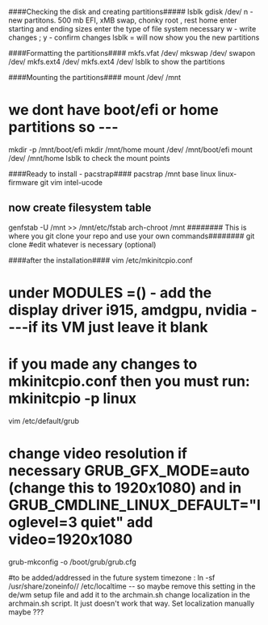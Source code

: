 ####Checking the disk and creating partitions#####
lsblk
gdisk /dev/<diskname>
n - new partitons.  500 mb EFI,  xMB swap, chonky root , rest home
enter starting and ending sizes 
enter the type of file system necessary
w - write changes ; y - confirm changes
lsblk = will now show you the new partitions

####Formatting the partitions####
mkfs.vfat /dev/<efi>
mkswap /dev/<swap>
swapon /dev/<swap>
mkfs.ext4 /dev/<root>
mkfs.ext4 /dev/<home>
lsblk to show the partitions


####Mounting the partitions####
mount /dev/<root> /mnt
# we dont have boot/efi or home partitions so ---
mkdir -p /mnt/boot/efi
mkdir /mnt/home
mount /dev/<efi> /mnt/boot/efi
mount /dev/<home> /mnt/home
lsblk to check the mount points


####Ready to install - pacstrap####
pacstrap /mnt base linux linux-firmware git vim intel-ucode
## now create filesystem table 
genfstab -U /mnt >> /mnt/etc/fstab
arch-chroot /mnt
######## This is where you git clone your repo and use your own commands########
git clone <addr>
#edit whatever is necessary (optional)

####after the installation####
vim /etc/mkinitcpio.conf
# under MODULES =()  - add the display driver i915, amdgpu, nvidia ----if its VM just leave it blank
# if you made any changes to mkinitcpio.conf then you must run: mkinitcpio -p linux 
vim /etc/default/grub
# change video resolution if necessary GRUB_GFX_MODE=auto (change this to 1920x1080) and in GRUB_CMDLINE_LINUX_DEFAULT="loglevel=3 quiet" add video=1920x1080
grub-mkconfig -o /boot/grub/grub.cfg


#to be added/addressed in the future 
system timezone  : ln -sf /usr/share/zoneinfo/<region>/<country> /etc/localtime  -- so maybe remove this setting in the de/wm setup file and add it to the archmain.sh
change localization in the archmain.sh script. It just doesn't work that way. Set localization manually maybe ???